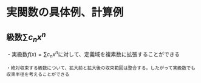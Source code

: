 # 実関数の具体例、計算例

## 級数$\sum c_nx^n$

・実級数$f(x)=\sum c_nx^n$に対して、定義域を複素数に拡張することができる

    ・絶対収束する級数について、拡大前と拡大後の収束範囲は整合する。したがって実級数でも収束半径を考えることができる